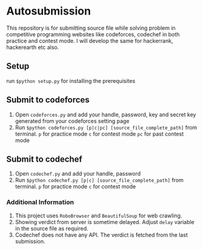 # Autosubmission
This repository is for submitting source file while solving problem in competitive programming websites like codeforces, codechef in both practice and contest mode. I will develop the same for hackerrank, hackerearth etc also.

## Setup
run ```$python setup.py``` for installing the prerequisites 

## Submit to codeforces
1. Open ```codeforces.py``` and add your handle, password, key and secret key generated from your codeforces setting page
2. Run ```$python codeforces.py [p|c|pc] [source_file_complete_path]``` from terminal.
   ```p``` for practice mode
   ```c``` for contest mode
   ```pc``` for past contest mode
  
## Submit to codechef
1. Open ```codechef.py``` and add your handle, password
2. Run ```$python codechef.py [p|c] [source_file_complete_path]``` from terminal.
   ```p``` for practice mode
   ```c``` for contest mode

### Additional Information
1. This project uses ```RoboBrowser``` and ```BeautifulSoup``` for web crawling.
2. Showing verdict from server is sometime delayed. Adjust ```delay``` variable in the source file as required.
3. Codechef does not have any API. The verdict is fetched from the last submission. 
